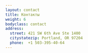 ```yaml
---
layout: contact 
title: Контакты
weight: 6
bodyclass: contact
address:
  street: 421 SW 6th Ave Ste 1400
  citystatezip: Portland, OR 97204
  phone:  +1 503-395-40-64 
---
```


